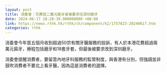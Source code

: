 ```yaml
---
layout: post
title: 消委會：花費逾二萬元箍牙者被要求往深圳磨牙
date: 2024-06-17 18:28:39.000000000 +08:00
link: https://news.rthk.hk/rthk/ch/component/k2/1757823-20240617.htm
categories: rthk
---
```


消委會今年首五個月收到超過50宗有關牙醫服務的投訴，有人於本港花費超過兩萬元箍牙，療程包括磨牙和18套牙套，但最後被要求改到深圳磨牙。

消委會提醒消費者，要留意內地牙科服務的監管制度，與香港有分別，但強調並非鼓吹消費者不要北上看牙醫，因為這是消費者的選擇。
